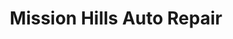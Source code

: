 ---
title: "Mission Hills Auto Repair"
url: /mission-hills/mission-hills-auto-repair/
shop: car repair
---